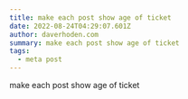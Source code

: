 ```yaml
---
title: make each post show age of ticket
date: 2022-08-24T04:29:07.601Z
author: daverhoden.com
summary: make each post show age of ticket
tags:
  - meta post
---
```

make each post show age of ticket